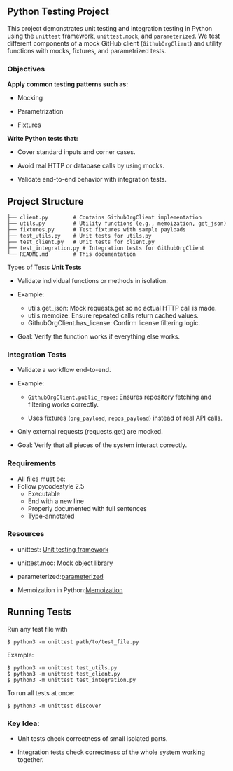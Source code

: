 ## Python Testing Project
This project demonstrates unit testing and integration testing in Python using the `unittest` framework, `unittest.mock`, and `parameterized`.
We test different components of a mock GitHub client (`GithubOrgClient`) and utility functions with mocks, fixtures, and parametrized tests.

### Objectives

**Apply common testing patterns such as:**

- Mocking

- Parametrization

- Fixtures

**Write Python tests that:**

- Cover standard inputs and corner cases.

- Avoid real HTTP or database calls by using mocks.

- Validate end-to-end behavior with integration tests.

## Project Structure

```
├── client.py        # Contains GithubOrgClient implementation
├── utils.py         # Utility functions (e.g., memoization, get_json)
├── fixtures.py      # Test fixtures with sample payloads
├── test_utils.py    # Unit tests for utils.py
├── test_client.py   # Unit tests for client.py
├── test_integration.py # Integration tests for GithubOrgClient
└── README.md        # This documentation
```

Types of Tests
**Unit Tests**

- Validate individual functions or methods in isolation.

- Example:

    - utils.get_json: Mock requests.get so no actual HTTP call is made.
    - utils.memoize: Ensure repeated calls return cached values.
    - GithubOrgClient.has_license: Confirm license filtering logic.

- Goal: Verify the function works if everything else works.

### Integration Tests

- Validate a workflow end-to-end.

- Example:

    - `GithubOrgClient.public_repos`: Ensures repository fetching and filtering works correctly.

    - Uses fixtures (`org_payload`, `repos_payload`) instead of real API calls.

- Only external requests (requests.get) are mocked.

- Goal: Verify that all pieces of the system interact correctly.

### Requirements
- All files must be:
- Follow pycodestyle 2.5
  - Executable
  - End with a new line
  - Properly documented with full sentences
  - Type-annotated

### Resources

- unittest: [Unit testing framework](https://docs.python.org/3/library/unittest.html)

- unittest.moc: [Mock object library](https://docs.python.org/3/library/unittest.mock.html)

- parameterized:[parameterized](https://github.com/wolever/parameterized)

- Memoization in Python:[Memoization ](https://en.wikipedia.org/wiki/Memoization)

## Running Tests

Run any test file with
```
$ python3 -m unittest path/to/test_file.py
```
Example:
```
$ python3 -m unittest test_utils.py
$ python3 -m unittest test_client.py
$ python3 -m unittest test_integration.py
```
To run all tests at once:
```
$ python3 -m unittest discover
```
### Key Idea:

- Unit tests check correctness of small isolated parts.

- Integration tests check correctness of the whole system working together.